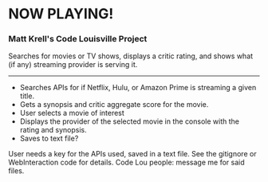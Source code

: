 # NOW PLAYING! #

### Matt Krell's Code Louisville Project ###

Searches for movies or TV shows, displays a critic rating, and shows what (if any) streaming provider is serving it.

---


* Searches APIs for if Netflix, Hulu, or Amazon Prime is streaming a given title.
* Gets a synopsis and critic aggregate score for the movie.
* User selects a movie of interest
* Displays the provider of the selected movie in the console with the rating and synopsis.
* Saves to text file?

User needs a key for the APIs used, saved in a text file. See the gitignore or WebInteraction code for details. Code Lou people: message me for said files.
